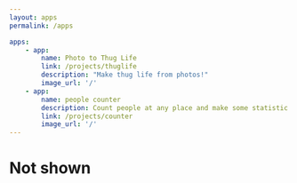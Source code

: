 ```yaml
---
layout: apps
permalink: /apps

apps:
    - app:
        name: Photo to Thug Life
        link: /projects/thuglife
        description: "Make thug life from photos!"
        image_url: '/'
    - app:
        name: people counter
        description: Count people at any place and make some statistic
        link: /projects/counter
        image_url: '/'
---
```


# Not shown

